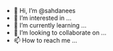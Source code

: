 - 👋 Hi, I’m @sahdanees
- 👀 I’m interested in ...
- 🌱 I’m currently learning ...
- 💞️ I’m looking to collaborate on ...
- 📫 How to reach me ...

<!---
sahdanees/sahdanees is a ✨ special ✨ repository because its `README.md` (this file) appears on your GitHub profile.
You can click the Preview link to take a look at your changes.
--->
